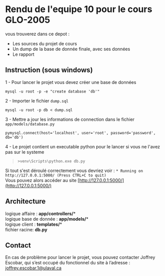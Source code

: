 # Rendu de l'equipe 10 pour le cours GLO-2005

vous trouverez dans ce depot :
- Les sources du projet de cours
- Un dump de la base de donnée finale, avec ses données
- Le rapport

## Instruction (sous windows)

1 - Pour lancer le projet vous devez créer une base de données <br>

`mysql -u root -p -e "create database 'db'"`

2 - Importer le fichier `dump.sql` <br>

`mysql -u root -p db < dump.sql`

3 - Mettre a jour les informations de connection dans le fichier `app/models/database.py`

`pymysql.connect(host='localhost',
	                       user='root',
	                       password='password',
	                       db='db')`

4 - Le projet contient un executable python pour le lancer si vous ne l'avez pas sur le systeme<br>

>`>venv\Scripts\python.exe db.py`

Si tout s'est déroulé correctement vous devriez voir :  `* Running on http://127.0.0.1:5000/ (Press CTRL+C to quit)` <br>
Vous pouvez alors accéder au site [http://127.0.0.1:5000/](http://127.0.0.1:5000/)

## Architecture
logique affaire : **app/controllers/*** <br>
logique base de donnée : **app/models/*** <br>
logique client : **templates/*** <br>
fichier racine: **db.py**

## Contact 
En cas de problème pour lancer le projet, vous pouvez contacter Joffrey Escobar, qui s’est occupé du fonctionnel du site à l’adresse : joffrey.escobar.1@ulaval.ca